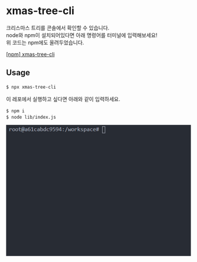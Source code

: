 # xmas-tree-cli

크리스마스 트리를 콘솔에서 확인할 수 있습니다.  
node와 npm이 설치되어있다면 아래 명령어를 터미널에 입력해보세요!  
위 코드는 npm에도 올려두었습니다.

[\[npm\] xmas-tree-cli](https://www.npmjs.com/package/xmas-tree-cli)

## Usage

```bash
$ npx xmas-tree-cli
```

이 레포에서 실행하고 싶다면 아래와 같이 입력하세요.
```bash
$ npm i
$ node lib/index.js
```

<p align="center">
  <img src="https://raw.githubusercontent.com/hmu332233/npm.tree-cli/master/images/xmas-tree.gif">
</p>
